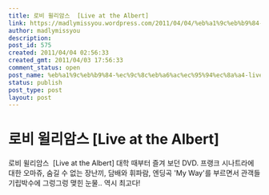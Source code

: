 ```yaml
---
title: 로비 윌리암스  [Live at the Albert]
link: https://madlymissyou.wordpress.com/2011/04/04/%eb%a1%9c%eb%b9%84-%ec%9c%8c%eb%a6%ac%ec%95%94%ec%8a%a4-live-at-the-albert/
author: madlymissyou
description: 
post_id: 575
created: 2011/04/04 02:56:33
created_gmt: 2011/04/03 17:56:33
comment_status: open
post_name: %eb%a1%9c%eb%b9%84-%ec%9c%8c%eb%a6%ac%ec%95%94%ec%8a%a4-live-at-the-albert
status: publish
post_type: post
layout: post
---
```


# 로비 윌리암스  [Live at the Albert]

로비 윌리암스  [Live at the Albert] 대학 때부터 즐겨 보던 DVD. 프랭크 시나트라에 대한 오마쥬, 숨길 수 없는 장난끼, 담배와 휘파람, 엔딩곡 'My Way'를 부르면서 관객들 기립박수에 그렁그렁 맺힌 눈물.. 역시 최고다!